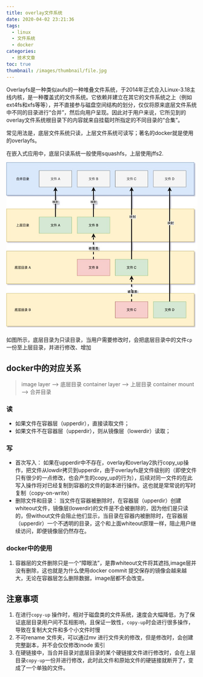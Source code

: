 ```yaml
---
title: overlay文件系统
date: 2020-04-02 23:21:36
tags:
  - linux
  - 文件系统
  - docker
categories:
  - 技术文章
toc: true
thumbnail: /images/thumbnail/file.jpg
---
```


Overlayfs是一种类似aufs的一种堆叠文件系统，于2014年正式合入Linux-3.18主线内核，是一种覆盖式的文件系统。它依赖并建立在其它的文件系统之上（例如ext4fs和xfs等等），并不直接参与磁盘空间结构的划分，仅仅将原来底层文件系统中不同的目录进行“合并”，然后向用户呈现。因此对于用户来说，它所见到的overlay文件系统根目录下的内容就来自挂载时所指定的不同目录的“合集”。
<!--more-->

常见用法是，底层文件系统只读，上层文件系统可读写；著名的docker就是使用的overlayfs。

在嵌入式应用中，底层只读系统一般使用squashfs，上层使用jffs2.

![overlay](/images/linux/filesystem/overlayFS1.jpg)

如图所示，底层目录为只读目录，当用户需要修改时，会把底层目录中的文件`cp`一份至上层目录，并进行修改、增加

## docker中的对应关系
> image layer  --> 底层目录
> container layer --> 上层目录
> container mount --> 合并目录

### 读
* 如果文件在容器层（upperdir），直接读取文件；
* 如果文件不在容器层（upperdir），则从镜像层（lowerdir）读取；

### 写
* 首次写入： 如果在upperdir中不存在，overlay和overlay2执行copy_up操作，把文件从lowdir拷贝到upperdir，由于overlayfs是文件级别的（即使文件只有很少的一点修改，也会产生的copy_up的行为），后续对同一文件的在此写入操作将对已经复制到容器的文件的副本进行操作。这也就是常常说的写时复制（copy-on-write）
* 删除文件和目录： 当文件在容器被删除时，在容器层（upperdir）创建whiteout文件，镜像层(lowerdir)的文件是不会被删除的，因为他们是只读的，但without文件会阻止他们显示，当目录在容器内被删除时，在容器层（upperdir）一个不透明的目录，这个和上面whiteout原理一样，阻止用户继续访问，即便镜像层仍然存在。 

### docker中的使用
1. 容器层的文件删除只是一个“障眼法”，是靠whiteout文件将其遮挡,image层并没有删除，这也就是为什么使用docker commit 提交保存的镜像会越来越大，无论在容器层怎么删除数据，image层都不会改变。

## 注意事项

1. 在进行`copy-up` 操作时，相对于磁盘类的文件系统，速度会大幅降低，为了保证底层目录用户间不互相影响，且保证一致性，`copy-up`时会进行很多操作，导致在复制大文件和多个小文件时慢
2. 不可rename 文件夹，可以通过mv 进行文件夹的修改，但是修改时，会创建完整副本，并不会仅仅修改inode 索引
3. 在硬链接中，当合并目录对底层目录的某个硬链接文件进行修改时，会在上层目录`copy-up`一份并进行修改，此时此文件和原始文件的硬链接就断开了，变成了一个单独的文件。
